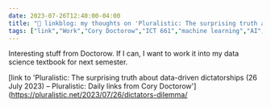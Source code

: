 ---date: 2023-07-26T12:40:00-04:00title: "🔗 linkblog: my thoughts on 'Pluralistic: The surprising truth about data-driven dictatorships (26 July 2023) – Pluralistic: Daily links from Cory Doctorow'"tags: ["link","Work","Cory Doctorow","ICT 661","machine learning","AI","data science","empiricism","empiricism washing"]---Interesting stuff from Doctorow. If I can, I want to work it into my data science textbook for next semester.   [link to 'Pluralistic: The surprising truth about data-driven dictatorships (26 July 2023) – Pluralistic: Daily links from Cory Doctorow'](https://pluralistic.net/2023/07/26/dictators-dilemma/